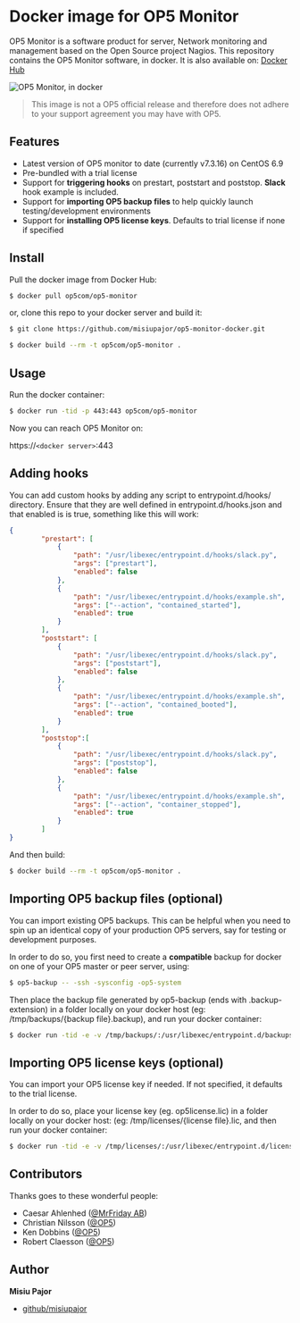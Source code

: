# Docker image for OP5 Monitor
OP5 Monitor is a software product for server, Network monitoring and management based on the Open Source project Nagios.
This repository contains the OP5 Monitor software, in docker. It is also available on: [Docker Hub](https://hub.docker.com/r/op5com/op5-monitor)

![OP5 Monitor, in docker](https://user-images.githubusercontent.com/2470979/30489703-398bcd3e-9a38-11e7-88e3-8b2da7b67a4f.png)

> This image is not a OP5 official release and therefore does not adhere to your support agreement you may have with OP5.

## Features

 * Latest version of OP5 monitor to date (currently v7.3.16) on CentOS 6.9
 * Pre-bundled with a trial license
 * Support for **triggering hooks** on prestart, poststart and poststop. **Slack** hook example is included.
 * Support for **importing OP5 backup files** to help quickly launch testing/development environments
 * Support for **installing OP5 license keys**. Defaults to trial license if none if specified

## Install

Pull the docker image from Docker Hub:

```sh
$ docker pull op5com/op5-monitor
```

or, clone this repo to your docker server and build it:

```sh
$ git clone https://github.com/misiupajor/op5-monitor-docker.git
```

```sh
$ docker build --rm -t op5com/op5-monitor .
```

## Usage

Run the docker container:

```sh
$ docker run -tid -p 443:443 op5com/op5-monitor
```

Now you can reach OP5 Monitor on:

https://`<docker server>`:443

## Adding hooks

You can add custom hooks by adding any script to entrypoint.d/hooks/ directory. Ensure that they are well defined in entrypoint.d/hooks.json and that enabled is is true, something like this will work:

```json
{
        "prestart": [
            {
                "path": "/usr/libexec/entrypoint.d/hooks/slack.py",
                "args": ["prestart"],
                "enabled": false
            },
            {
                "path": "/usr/libexec/entrypoint.d/hooks/example.sh",
                "args": ["--action", "contained_started"],
                "enabled": true
            }
        ],
        "poststart": [
            {
                "path": "/usr/libexec/entrypoint.d/hooks/slack.py",
                "args": ["poststart"],
                "enabled": false
            },
            {
                "path": "/usr/libexec/entrypoint.d/hooks/example.sh",
                "args": ["--action", "contained_booted"],
                "enabled": true
            }
        ],
        "poststop":[
            {
                "path": "/usr/libexec/entrypoint.d/hooks/slack.py",
                "args": ["poststop"],
                "enabled": false
            },
            {
                "path": "/usr/libexec/entrypoint.d/hooks/example.sh",
                "args": ["--action", "container_stopped"],
                "enabled": true
            }
        ]
}
```

And then build:

```sh
$ docker build --rm -t op5com/op5-monitor .
```

## Importing OP5 backup files (optional)

You can import existing OP5 backups. This can be helpful when you need to spin up an identical copy of your production OP5 servers, say for testing or development purposes.

In order to do so, you first need to create a **compatible** backup for docker on one of your OP5 master or peer server, using:
```sh
$ op5-backup -- -ssh -sysconfig -op5-system
```

Then place the backup file generated by op5-backup (ends with .backup-extension) in a folder locally on your docker host (eg: /tmp/backups/{backup file}.backup), and run your docker container:

```sh
$ docker run -tid -e -v /tmp/backups/:/usr/libexec/entrypoint.d/backups/ IMPORT_BACKUP=<backup file>.backup -p 443:443 op5com/op5-monitor
```

## Importing OP5 license keys (optional)

You can import your OP5 license key if needed. If not specified, it defaults to the trial license.

In order to do so, place your license key (eg. op5license.lic) in a folder locally on your docker host: (eg: /tmp/licenses/{license file}.lic, and then run your docker container:

```sh
$ docker run -tid -e -v /tmp/licenses/:/usr/libexec/entrypoint.d/licenses/ LICENSE_KEY=<license file>.lic -p 443:443 op5com/op5-monitor
```


## Contributors

Thanks goes to these wonderful people:

* Caesar Ahlenhed ([@MrFriday AB](https://www.mrfriday.com))
* Christian Nilsson ([@OP5](https://www.op5.com))
* Ken Dobbins ([@OP5](https://www.op5.com))
* Robert Claesson ([@OP5](https://www.op5.com))

## Author
**Misiu Pajor**

* [github/misiupajor](https://github.com/misiupajor)
